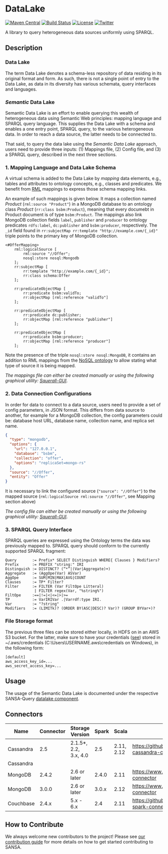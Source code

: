 # DataLake
[![Maven Central](https://maven-badges.herokuapp.com/maven-central/net.sansa-stack/sansa-datalake-parent_2.11/badge.svg)](https://maven-badges.herokuapp.com/maven-central/net.sansa-stack/sansa-datalake-parent_2.11)
[![Build Status](https://ci.aksw.org/jenkins/job/SANSA-ML/job/develop/badge/icon)](https://ci.aksw.org/jenkins/job/SANSA-DataLake//job/master/)
[![License](https://img.shields.io/badge/License-Apache%202.0-blue.svg)](https://opensource.org/licenses/Apache-2.0)
[![Twitter](https://img.shields.io/twitter/follow/SANSA_Stack.svg?style=social)](https://twitter.com/SANSA_Stack)

A library to query heterogeneous data sources uniformly using SPARQL.

## Description
### Data Lake
The term Data Lake denotes a schema-less repository of data residing in its original format and form. As such, there is not a single point of entry to the Data Lake, as data in its diversity has various schemata, query interfaces and languages.

### _Semantic_ Data Lake
Semantic Data Lake is an effort to enable querying this wealth of heterogeneous data using Semantic Web principles: mapping language and  SPARQL query language. This supplies the Data Lake with a schema and enables a one entry point, SPARQL query, to the various heterogeneous data. In order to reach a data source, the latter needs to be connected to.

That said, to query the data lake using the _Semantic Data Lake_ approach, users need to provide three inputs: (1) Mappings file, (2) Config file, and (3) a SPARQL query, described in the next three sections.

### 1. Mapping Language and Data Lake Schema
A virtual schema is added to the Data Lake by _mapping_ data elements, e.g., tables and attributes to ontology concepts, e.g., classes and predicates. We benefit from [RML](http://rml.io/) mappings to express those schema mapping links.

An example of such mappings is given below. It maps a collection named _Product_ (`rml:source "Product"`) in a MongoDB database to an ontology class _Product_ (`rr:class bsbm:Product`), meaning that every documebt in Product document is of type `bsbm:Product`. The mappings also link MongoDB collection fields `label`, `publisher` and `producer` to ontology predicates `rdfs:label`, `dc:publisher` and `bsbm:producer`, respectively. The `_id` field found in `rr:subjectMap rr:template "http://example.com/{_id}"` triple points to the primary key of MongoDB collection.

```
<#OfferMapping>
	rml:logicalSource [
		rml:source "//Offer";
		nosql:store nosql:Mongodb
	];
	rr:subjectMap [
		rr:template "http://example.com/{_id}";
		rr:class schema:Offer
	];

	rr:predicateObjectMap [
		rr:predicate bsbm:validTo;
		rr:objectMap [rml:reference "validTo"]
	];

	rr:predicateObjectMap [
		rr:predicate dc:publisher;
		rr:objectMap [rml:reference "publisher"]
	];

	rr:predicateObjectMap [
		rr:predicate bsbm:producer;
		rr:objectMap [rml:reference "producer"]
	];
```

Note the presence of the triple `nosql:store nosql:MongoDB`, it contains an addition to RML mappings from the [NoSQL ontology](http://purl.org/db/nosql#) to allow stating what type of source it is being mapped.

_The mappings file can either be created manually or using the following graphical utility: [Squerall-GUI](https://github.com/EIS-Bonn/Squerall-GUI)_.

### 2. Data Connection Configurations
In order for data to connect to a data source, users need to provide a set of config parameters, in JSON format. This differs from data source to another, for example for a MongoDB collection, the config parameters could be: database host URL, database name, collection name, and replica set name.

```JSON
{
  "type": "mongodb",
  "options": {
    "url": "127.0.0.1",
    "database": "bsbm",
    "collection": "offer",
    "options": "replicaSet=mongo-rs"
  },
  "source": "//Offer",
  "entity": "Offer"
}
```

It is necessary to link the configured source (`"source": "//Offer"`)  to the mapped source (`rml:logicalSource rml:source "//Offer"`, see Mapping section above)

_The config file can either be created manually or using the following graphical utility: [Squerall-GUI](https://github.com/EIS-Bonn/Squerall-GUI)_.

### 3. SPARQL Query Interface
SPARQL queries are expressed using the Ontology terms the data was previously mapped to. SPARQL query should conform to the currently supported SPARQL fragment:

```SPARQL
Query       := Prefix* SELECT Distinguish WHERE{ Clauses } Modifiers?
Prefix      := PREFIX "string:" IRI
Distinguish := DISTINCT? (“*”|(Var|Aggregate)+)
Aggregate   := (AggOpe(Var) ASVar)
AggOpe      := SUM|MIN|MAX|AVG|COUNT
Clauses     := TP* Filter?
Filter      := FILTER (Var FiltOpe Litteral)
             | FILTER regex(Var, "%string%")
FiltOpe     :==|!=|<|<=|>|>=
TP          := VarIRIVar .|Varrdf:type IRI.
Var         := "?string"
Modifiers   := (LIMITk)? (ORDER BY(ASC|DESC)? Var)? (GROUP BYVar+)?
```

### File Storage format
The previous three files can be stored either locally, in HDFS on in an AWS S3 bucket. For the latter, make sure to have your credentials ([see](https://docs.aws.amazon.com/sdk-for-java/v1/developer-guide/setup-credentials.html)) stored in ~/.aws/credentials (C:\Users\USERNAME\.aws\credentials on Windows), in the following form:
```
[default]
aws_access_key_id=...
aws_secret_access_key=...
```

## Usage
The usage of the Semantic Data Lake is documented under the respective SANSA-Query [datalake component](https://github.com/SANSA-Stack/SANSA-Query/tree/develop/sansa-query-spark/src/main/scala/net/sansa_stack/query/spark/datalake).

## Connectors


|   Name    | Connector |        Storage Version        | Spark |   Scala    |                          Link                          |
|-----------|-----------|-----------------------|-------|------------|--------------------------------------------------------|
| Cassandra | 2.5       | 2.1.5*, 2.2, 3.x, 4.0 | 2.5   | 2.11, 2.12 | https://github.com/datastax/spark-cassandra-connector  |
| Cassandra |           |                       |       |            |                                                        |
| MongoDB   | 2.4.2     | 2.6 or later          | 2.4.0 |       2.11 | https://www.mongodb.com/products/spark-connector       |
| MongoDB   | 3.0.0     | 2.6 or later          | 3.0.x |       2.12 | https://www.mongodb.com/products/spark-connector       |
| Couchbase | 2.4.x     | 5.x - 6.x             | 2.4   |       2.11 | https://github.com/couchbase/couchbase-spark-connector |

## How to Contribute
We always welcome new contributors to the project! Please see [our contribution guide](http://sansa-stack.net/contributing-to-sansa/) for more details on how to get started contributing to SANSA.
